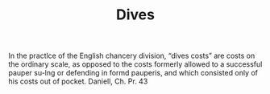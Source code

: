 ---
title: Dives
letter: D
permalink: "/definitions/bld-dives.html"
body: In the practlce of the English chancery division, “dives costs” are costs on
  the ordinary scale, as opposed to the costs formerly allowed to a successful pauper
  su-lng or defending in formd pauperis, and which consisted only of his costs out
  of pocket. Daniell, Ch. Pr. 43
published_at: '2018-07-07'
source: Black's Law Dictionary 2nd Ed (1910)
layout: post
---